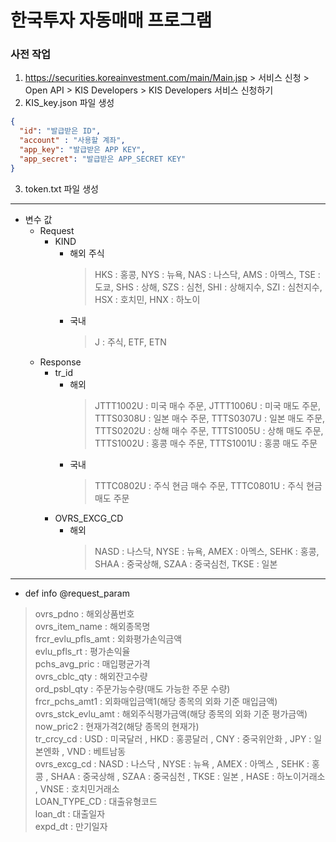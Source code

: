 # 한국투자 자동매매 프로그램

### 사전 작업
1. https://securities.koreainvestment.com/main/Main.jsp > 서비스 신청 > Open API > KIS Developers > KIS Developers 서비스 신청하기 
2. KIS_key.json 파일 생성
```json
{
  "id": "발급받은 ID",
  "account" : "사용할 계좌",
  "app_key": "발급받은 APP KEY",
  "app_secret": "발급받은 APP_SECRET KEY"
}
```
3. token.txt 파일 생성
---
* 변수 값
  * Request 
    * KIND 
      * 해외 주식
        > HKS : 홍콩, NYS : 뉴욕, NAS : 나스닥, AMS : 아멕스, TSE : 도쿄, SHS : 상해, SZS : 심천, SHI : 상해지수, SZI : 심천지수, HSX : 호치민, HNX : 하노이
      * 국내 
        > J : 주식, ETF, ETN
  * Response
    * tr_id
      * 해외
        > JTTT1002U : 미국 매수 주문, JTTT1006U : 미국 매도 주문, TTTS0308U : 일본 매수 주문, TTTS0307U : 일본 매도 주문, TTTS0202U : 상해 매수 주문, TTTS1005U : 상해 매도 주문, TTTS1002U : 홍콩 매수 주문, TTTS1001U : 홍콩 매도 주문
      * 국내
        > TTTC0802U : 주식 현금 매수 주문, TTTC0801U : 주식 현금 매도 주문
    * OVRS_EXCG_CD
      * 해외
        > NASD : 나스닥, NYSE : 뉴욕, AMEX : 아멕스, SEHK : 홍콩, SHAA : 중국상해, SZAA : 중국심천, TKSE : 일본
---
* def info @request_param
> ovrs_pdno : 해외상품번호\
ovrs_item_name : 해외종목명\
frcr_evlu_pfls_amt : 외화평가손익금액\
evlu_pfls_rt : 평가손익율\
pchs_avg_pric : 매입평균가격\
ovrs_cblc_qty : 해외잔고수량\
ord_psbl_qty : 주문가능수량(매도 가능한 주문 수량)\
frcr_pchs_amt1 : 외화매입금액1(해당 종목의 외화 기준 매입금액)\
ovrs_stck_evlu_amt : 해외주식평가금액(해당 종목의 외화 기준 평가금액)\
now_pric2 : 현재가격2(해당 종목의 현재가)\
tr_crcy_cd : USD : 미국달러 , HKD : 홍콩달러 , CNY : 중국위안화 , JPY : 일본엔화 , VND : 베트남동\
ovrs_excg_cd : NASD : 나스닥 , NYSE : 뉴욕 , AMEX : 아멕스 , SEHK : 홍콩 , SHAA : 중국상해 , SZAA : 중국심천 , TKSE : 일본 , HASE : 하노이거래소 , VNSE : 호치민거래소\
LOAN_TYPE_CD : 대출유형코드\
loan_dt : 대출일자\
expd_dt : 만기일자
